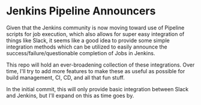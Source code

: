 # Jenkins Pipeline Announcers
Given that the Jenkins community is now moving toward use of Pipeline scripts for job execution, which also allows for super easy integration of things like Slack, it seems like a good idea to provide some simple integration methods which can be utilized to easily announce the success/failure/questionable completion of Jobs in Jenkins.

This repo will hold an ever-broadening collection of these integrations.  Over time, I'll try to add more features to make these as useful as possible for build management, CI, CD, and all that fun stuff.

In the initial commit, this will only provide basic integration between Slack and Jenkins, but I'll expand on this as time goes by.